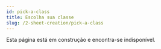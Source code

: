 ```yaml
---
id: pick-a-class
title: Escolha sua classe
slug: /2-sheet-creation/pick-a-class
---
```


Esta página está em construção e encontra-se indisponível.
